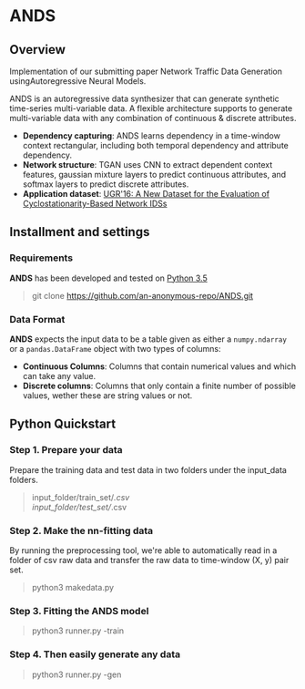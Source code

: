 # ANDS

## Overview
Implementation of our submitting paper Network Traffic Data Generation usingAutoregressive Neural Models.

ANDS is an autoregressive data synthesizer that can generate synthetic time-series multi-variable data.
A flexible architecture supports to generate multi-variable data with any combination of continuous & discrete attributes.

- **Dependency capturing**: ANDS learns dependency in a time-window context rectangular,
  including both temporal dependency and attribute dependency.
- **Network structure**: TGAN uses CNN to extract dependent context features, gaussian mixture layers to predict continuous attributes,
  and softmax layers to predict discrete attributes.
- **Application dataset**: [UGR'16: A New Dataset for the Evaluation of Cyclostationarity-Based Network IDSs](https://nesg.ugr.es/nesg-ugr16/)


## Installment and settings

### Requirements

**ANDS** has been developed and tested on [Python 3.5](https://www.python.org/downloads/)

> git clone https://github.com/an-anonymous-repo/ANDS.git

### Data Format

**ANDS** expects the input data to be a table given as either a `numpy.ndarray` or a
`pandas.DataFrame` object with two types of columns:

* **Continuous Columns**: Columns that contain numerical values and which can take any value.
* **Discrete columns**: Columns that only contain a finite number of possible values, wether
these are string values or not.

## Python Quickstart

### Step 1. Prepare your data

Prepare the training data and test data in two folders under the input_data folders.

> input_folder/train_set/*.csv  
input_folder/test_set/*.csv

### Step 2. Make the nn-fitting data

By running the preprocessing tool, we're able to automatically read in a folder of csv raw data 
and transfer the raw data to time-window (X, y) pair set.

> python3 makedata.py

### Step 3. Fitting the ANDS model

> python3 runner.py -train

### Step 4. Then easily generate any data

> python3 runner.py -gen
